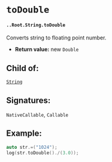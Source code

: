 # `toDouble`

#### `..Root.String.toDouble`

Converts string to floating point number.

* **Return value:** new `Double`

## Child of:

[`String`](docs..Root.String.md)

## Signatures:

`NativeCallable`, `Callable`


## Example:

```c
auto str.=("1024");
log(str.toDouble()./(3.0));
```